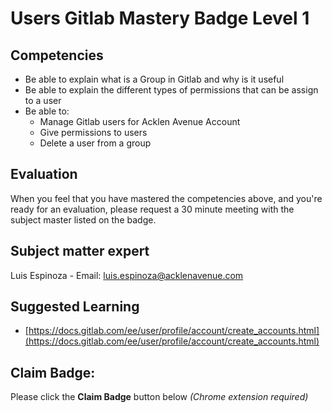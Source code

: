 # Users Gitlab Mastery Badge Level 1

## Competencies

 - Be able to explain what is a Group in Gitlab and why is it useful
 - Be able to explain the different types of permissions that can be assign to a user
 - Be able to:
    - Manage Gitlab users for Acklen Avenue Account
    - Give permissions to users
    - Delete a user from a group

## Evaluation

 When you feel that you have mastered the competencies above, and you're ready for an evaluation, please request a 30 minute meeting with the subject master listed on the badge.

## Subject matter expert
Luis Espinoza - Email: luis.espinoza@acklenavenue.com

## Suggested Learning

- [https://docs.gitlab.com/ee/user/profile/account/create_accounts.html](https://docs.gitlab.com/ee/user/profile/account/create_accounts.html)

## Claim Badge:
Please click the **Claim Badge** button below *(Chrome extension required)*
